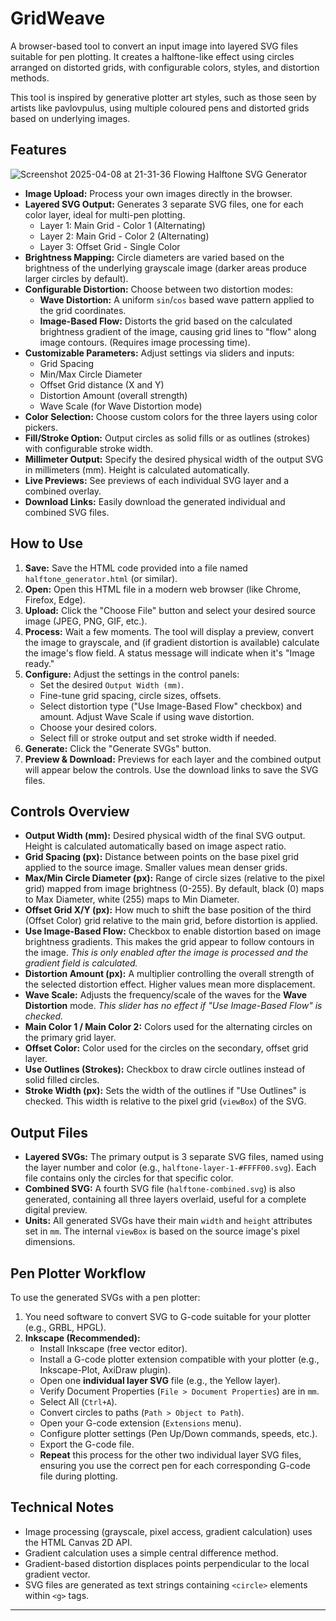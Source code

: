 # GridWeave
A browser-based tool to convert an input image into layered SVG files suitable for pen plotting. It creates a halftone-like effect using circles arranged on distorted grids, with configurable colors, styles, and distortion methods.

This tool is inspired by generative plotter art styles, such as those seen by artists like pavlovpulus, using multiple coloured pens and distorted grids based on underlying images.

## Features
![Screenshot 2025-04-08 at 21-31-36 Flowing Halftone SVG Generator](https://github.com/user-attachments/assets/212263fe-500b-4721-a2e1-a745e7bc8d57)

* **Image Upload:** Process your own images directly in the browser.
* **Layered SVG Output:** Generates 3 separate SVG files, one for each color layer, ideal for multi-pen plotting.
    * Layer 1: Main Grid - Color 1 (Alternating)
    * Layer 2: Main Grid - Color 2 (Alternating)
    * Layer 3: Offset Grid - Single Color
* **Brightness Mapping:** Circle diameters are varied based on the brightness of the underlying grayscale image (darker areas produce larger circles by default).
* **Configurable Distortion:** Choose between two distortion modes:
    * **Wave Distortion:** A uniform `sin`/`cos` based wave pattern applied to the grid coordinates.
    * **Image-Based Flow:** Distorts the grid based on the calculated brightness gradient of the image, causing grid lines to "flow" along image contours. (Requires image processing time).
* **Customizable Parameters:** Adjust settings via sliders and inputs:
    * Grid Spacing
    * Min/Max Circle Diameter
    * Offset Grid distance (X and Y)
    * Distortion Amount (overall strength)
    * Wave Scale (for Wave Distortion mode)
* **Color Selection:** Choose custom colors for the three layers using color pickers.
* **Fill/Stroke Option:** Output circles as solid fills or as outlines (strokes) with configurable stroke width.
* **Millimeter Output:** Specify the desired physical width of the output SVG in millimeters (mm). Height is calculated automatically.
* **Live Previews:** See previews of each individual SVG layer and a combined overlay.
* **Download Links:** Easily download the generated individual and combined SVG files.

## How to Use

1.  **Save:** Save the HTML code provided into a file named `halftone_generator.html` (or similar).
2.  **Open:** Open this HTML file in a modern web browser (like Chrome, Firefox, Edge).
3.  **Upload:** Click the "Choose File" button and select your desired source image (JPEG, PNG, GIF, etc.).
4.  **Process:** Wait a few moments. The tool will display a preview, convert the image to grayscale, and (if gradient distortion is available) calculate the image's flow field. A status message will indicate when it's "Image ready."
5.  **Configure:** Adjust the settings in the control panels:
    * Set the desired `Output Width (mm)`.
    * Fine-tune grid spacing, circle sizes, offsets.
    * Select distortion type ("Use Image-Based Flow" checkbox) and amount. Adjust Wave Scale if using wave distortion.
    * Choose your desired colors.
    * Select fill or stroke output and set stroke width if needed.
6.  **Generate:** Click the "Generate SVGs" button.
7.  **Preview & Download:** Previews for each layer and the combined output will appear below the controls. Use the download links to save the SVG files.

## Controls Overview

* **Output Width (mm):** Desired physical width of the final SVG output. Height is calculated automatically based on image aspect ratio.
* **Grid Spacing (px):** Distance between points on the base pixel grid applied to the source image. Smaller values mean denser grids.
* **Max/Min Circle Diameter (px):** Range of circle sizes (relative to the pixel grid) mapped from image brightness (0-255). By default, black (0) maps to Max Diameter, white (255) maps to Min Diameter.
* **Offset Grid X/Y (px):** How much to shift the base position of the third (Offset Color) grid relative to the main grid, before distortion is applied.
* **Use Image-Based Flow:** Checkbox to enable distortion based on image brightness gradients. This makes the grid appear to follow contours in the image. *This is only enabled after the image is processed and the gradient field is calculated.*
* **Distortion Amount (px):** A multiplier controlling the overall strength of the selected distortion effect. Higher values mean more displacement.
* **Wave Scale:** Adjusts the frequency/scale of the waves for the **Wave Distortion** mode. *This slider has no effect if "Use Image-Based Flow" is checked.*
* **Main Color 1 / Main Color 2:** Colors used for the alternating circles on the primary grid layer.
* **Offset Color:** Color used for the circles on the secondary, offset grid layer.
* **Use Outlines (Strokes):** Checkbox to draw circle outlines instead of solid filled circles.
* **Stroke Width (px):** Sets the width of the outlines if "Use Outlines" is checked. This width is relative to the pixel grid (`viewBox`) of the SVG.

## Output Files

* **Layered SVGs:** The primary output is 3 separate SVG files, named using the layer number and color (e.g., `halftone-layer-1-#FFFF00.svg`). Each file contains only the circles for that specific color.
* **Combined SVG:** A fourth SVG file (`halftone-combined.svg`) is also generated, containing all three layers overlaid, useful for a complete digital preview.
* **Units:** All generated SVGs have their main `width` and `height` attributes set in `mm`. The internal `viewBox` is based on the source image's pixel dimensions.

## Pen Plotter Workflow

To use the generated SVGs with a pen plotter:

1.  You need software to convert SVG to G-code suitable for your plotter (e.g., GRBL, HPGL).
2.  **Inkscape (Recommended):**
    * Install Inkscape (free vector editor).
    * Install a G-code plotter extension compatible with your plotter (e.g., Inkscape-Plot, AxiDraw plugin).
    * Open one **individual layer SVG** file (e.g., the Yellow layer).
    * Verify Document Properties (`File > Document Properties`) are in `mm`.
    * Select All (`Ctrl+A`).
    * Convert circles to paths (`Path > Object to Path`).
    * Open your G-code extension (`Extensions` menu).
    * Configure plotter settings (Pen Up/Down commands, speeds, etc.).
    * Export the G-code file.
    * **Repeat** this process for the other two individual layer SVG files, ensuring you use the correct pen for each corresponding G-code file during plotting.

## Technical Notes

* Image processing (grayscale, pixel access, gradient calculation) uses the HTML Canvas 2D API.
* Gradient calculation uses a simple central difference method.
* Gradient-based distortion displaces points perpendicular to the local gradient vector.
* SVG files are generated as text strings containing `<circle>` elements within `<g>` tags.

---

